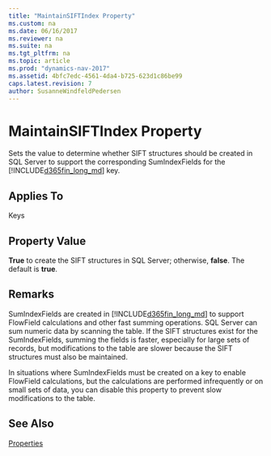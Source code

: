 ```yaml
---
title: "MaintainSIFTIndex Property"
ms.custom: na
ms.date: 06/16/2017
ms.reviewer: na
ms.suite: na
ms.tgt_pltfrm: na
ms.topic: article
ms.prod: "dynamics-nav-2017"
ms.assetid: 4bfc7edc-4561-4da4-b725-623d1c86be99
caps.latest.revision: 7
author: SusanneWindfeldPedersen
---
```

# MaintainSIFTIndex Property
Sets the value to determine whether SIFT structures should be created in SQL Server to support the corresponding SumIndexFields for the [!INCLUDE[d365fin_long_md](../includes/d365fin_long_md.md)] key.  
  
## Applies To  
 Keys  
  
## Property Value  
 **True** to create the SIFT structures in SQL Server; otherwise, **false**. The default is **true**.  
  
## Remarks  
 SumIndexFields are created in [!INCLUDE[d365fin_long_md](../includes/d365fin_long_md.md)] to support FlowField calculations and other fast summing operations. SQL Server can sum numeric data by scanning the table. If the SIFT structures exist for the SumIndexFields, summing the fields is faster, especially for large sets of records, but modifications to the table are slower because the SIFT structures must also be maintained.  
  
 In situations where SumIndexFields must be created on a key to enable FlowField calculations, but the calculations are performed infrequently or on small sets of data, you can disable this property to prevent slow modifications to the table.  
  
## See Also  
 [Properties](devenv-properties.md)